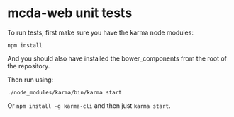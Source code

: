 mcda-web unit tests
===================

To run tests, first make sure you have the karma node modules:

    npm install

And you should also have installed the bower_components from the root of the repository.

Then run using:

    ./node_modules/karma/bin/karma start

Or `npm install -g karma-cli` and then just `karma start`.
